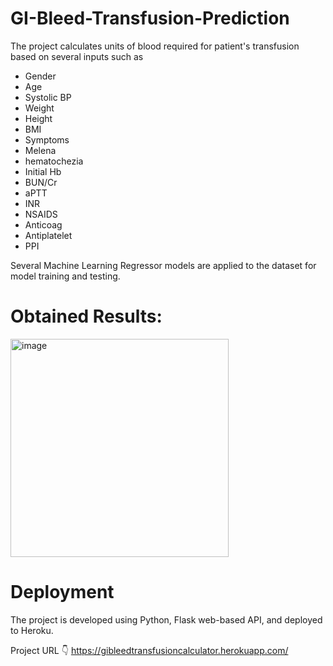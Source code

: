 # GI-Bleed-Transfusion-Prediction

The project calculates units of blood required for patient's transfusion based on several inputs such as

- Gender
- Age
- Systolic BP
- Weight
- Height
- BMI
- Symptoms
- Melena
- hematochezia
- Initial Hb
- BUN/Cr
- aPTT
- INR
- NSAIDS
- Anticoag
- Antiplatelet
- PPI

Several Machine Learning Regressor models are applied to the dataset for model training and testing. 

# Obtained Results:

<img width="349" alt="image" src="https://user-images.githubusercontent.com/81231619/200164906-6f50a410-38b1-43bc-a349-2aa60449578e.png">


# Deployment
The project is developed using Python, Flask web-based API, and deployed to Heroku.

Project URL 👇
https://gibleedtransfusioncalculator.herokuapp.com/
